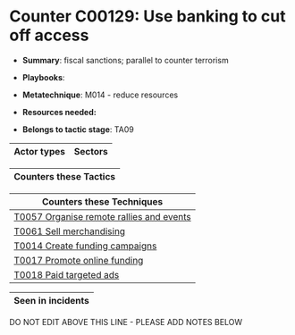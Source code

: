 # Counter C00129: Use banking to cut off access 

* **Summary**: fiscal sanctions; parallel to counter terrorism

* **Playbooks**: 

* **Metatechnique**: M014 - reduce resources

* **Resources needed:** 

* **Belongs to tactic stage**: TA09


| Actor types | Sectors |
| ----------- | ------- |



| Counters these Tactics |
| ---------------------- |



| Counters these Techniques |
| ------------------------- |
| [T0057 Organise remote rallies and events](../generated_pages/techniques/T0057.md) |
| [T0061 Sell merchandising](../generated_pages/techniques/T0061.md) |
| [T0014 Create funding campaigns](../generated_pages/techniques/T0014.md) |
| [T0017 Promote online funding](../generated_pages/techniques/T0017.md) |
| [T0018 Paid targeted ads](../generated_pages/techniques/T0018.md) |



| Seen in incidents |
| ----------------- |


DO NOT EDIT ABOVE THIS LINE - PLEASE ADD NOTES BELOW